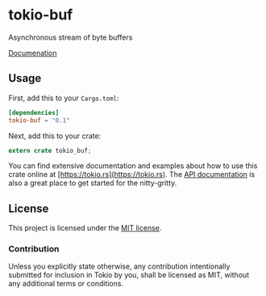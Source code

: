 # tokio-buf

Asynchronous stream of byte buffers

[Documenation](https://docs.rs/tokio-buf)

## Usage

First, add this to your `Cargo.toml`:

```toml
[dependencies]
tokio-buf = "0.1"
```

Next, add this to your crate:

```rust
extern crate tokio_buf;
```

You can find extensive documentation and examples about how to use this crate
online at [https://tokio.rs](https://tokio.rs). The [API
documentation](https://docs.rs/tokio-buf) is also a great place to get started
for the nitty-gritty.

## License

This project is licensed under the [MIT license](LICENSE).

### Contribution

Unless you explicitly state otherwise, any contribution intentionally submitted
for inclusion in Tokio by you, shall be licensed as MIT, without any additional
terms or conditions.
